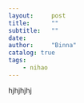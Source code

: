 ```yaml
---
layout:     post
title:      ""
subtitle:   ""
date:       
author:     "Binna"
catalog: true
tags:
    - nihao
---
```

hjhjhjhj